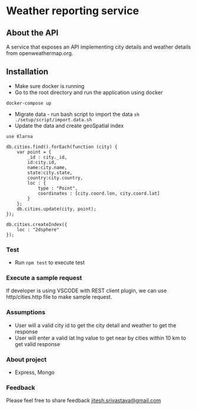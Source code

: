 # Weather reporting service

## About the API
A service that exposes an API implementing city details and weather details from openweathermap.org.

## Installation
- Make sure docker is running
- Go to the root directory and run the application using docker
```
docker-compose up
```
- Migrate data - run bash script to import the data ```sh ./setup/script/import.data.sh```
- Update the data and create geoSpatial index

```
use Klarna

db.cities.find().forEach(function (city) {
    var point = {
        _id : city._id,
        id:city.id,
        name:city.name,
        state:city.state,
        country:city.country,
        loc : {
            type : "Point",
            coordinates : [city.coord.lon, city.coord.lat]
        }
    };
    db.cities.update(city, point);
});

db.cities.createIndex({
    loc : "2dsphere"
});
```

### Test
- Run ``` npm test ``` to execute test

### Execute a sample request
If developer is using VSCODE with REST client plugin, we can use http/cities.http file to make sample request.

### Assumptions
- User will a valid city id to get the city detail and weather to get the response
- User will enter a valid lat lng value to get near by cities within 10 km to get valid response

### About project
- Express, Mongo

### Feedback
Please feel free to share feedback jitesh.srivastava@gmail.com
